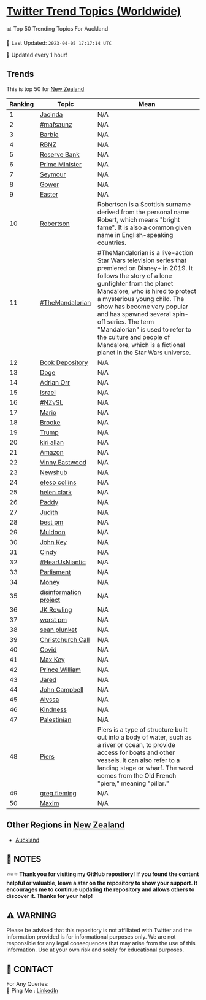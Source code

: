 [Twitter Trend Topics (Worldwide)](https://github.com/ErcinDedeoglu/Twitter-Trend-Topics)
==========


📊 Top 50 Trending Topics For Auckland

📆 Last Updated: `2023-04-05 17:17:14 UTC`

🔧 Updated every 1 hour!


## Trends

This is top 50 for [New Zealand](</New Zealand>)

| Ranking | Topic | Mean |
| ------- | ------------ | ------------ |
| 1 | [Jacinda](http://twitter.com/search?q=Jacinda) | N/A |
| 2 | [#mafsaunz](http://twitter.com/search?q=%23mafsaunz) | N/A |
| 3 | [Barbie](http://twitter.com/search?q=Barbie) | N/A |
| 4 | [RBNZ](http://twitter.com/search?q=RBNZ) | N/A |
| 5 | [Reserve Bank](http://twitter.com/search?q=Reserve+Bank) | N/A |
| 6 | [Prime Minister](http://twitter.com/search?q=Prime+Minister) | N/A |
| 7 | [Seymour](http://twitter.com/search?q=Seymour) | N/A |
| 8 | [Gower](http://twitter.com/search?q=Gower) | N/A |
| 9 | [Easter](http://twitter.com/search?q=Easter) | N/A |
| 10 | [Robertson](http://twitter.com/search?q=Robertson) | Robertson is a Scottish surname derived from the personal name Robert, which means "bright fame". It is also a common given name in English-speaking countries. |
| 11 | [#TheMandalorian](http://twitter.com/search?q=%23TheMandalorian) | #TheMandalorian is a live-action Star Wars television series that premiered on Disney+ in 2019. It follows the story of a lone gunfighter from the planet Mandalore, who is hired to protect a mysterious young child. The show has become very popular and has spawned several spin-off series. The term "Mandalorian" is used to refer to the culture and people of Mandalore, which is a fictional planet in the Star Wars universe. |
| 12 | [Book Depository](http://twitter.com/search?q=Book+Depository) | N/A |
| 13 | [Doge](http://twitter.com/search?q=Doge) | N/A |
| 14 | [Adrian Orr](http://twitter.com/search?q=Adrian+Orr) | N/A |
| 15 | [Israel](http://twitter.com/search?q=Israel) | N/A |
| 16 | [#NZvSL](http://twitter.com/search?q=%23NZvSL) | N/A |
| 17 | [Mario](http://twitter.com/search?q=Mario) | N/A |
| 18 | [Brooke](http://twitter.com/search?q=Brooke) | N/A |
| 19 | [Trump](http://twitter.com/search?q=Trump) | N/A |
| 20 | [kiri allan](http://twitter.com/search?q=kiri+allan) | N/A |
| 21 | [Amazon](http://twitter.com/search?q=Amazon) | N/A |
| 22 | [Vinny Eastwood](http://twitter.com/search?q=Vinny+Eastwood) | N/A |
| 23 | [Newshub](http://twitter.com/search?q=Newshub) | N/A |
| 24 | [efeso collins](http://twitter.com/search?q=efeso+collins) | N/A |
| 25 | [helen clark](http://twitter.com/search?q=helen+clark) | N/A |
| 26 | [Paddy](http://twitter.com/search?q=Paddy) | N/A |
| 27 | [Judith](http://twitter.com/search?q=Judith) | N/A |
| 28 | [best pm](http://twitter.com/search?q=best+pm) | N/A |
| 29 | [Muldoon](http://twitter.com/search?q=Muldoon) | N/A |
| 30 | [John Key](http://twitter.com/search?q=John+Key) | N/A |
| 31 | [Cindy](http://twitter.com/search?q=Cindy) | N/A |
| 32 | [#HearUsNiantic](http://twitter.com/search?q=%23HearUsNiantic) | N/A |
| 33 | [Parliament](http://twitter.com/search?q=Parliament) | N/A |
| 34 | [Money](http://twitter.com/search?q=Money) | N/A |
| 35 | [disinformation project](http://twitter.com/search?q=disinformation+project) | N/A |
| 36 | [JK Rowling](http://twitter.com/search?q=JK+Rowling) | N/A |
| 37 | [worst pm](http://twitter.com/search?q=worst+pm) | N/A |
| 38 | [sean plunket](http://twitter.com/search?q=sean+plunket) | N/A |
| 39 | [Christchurch Call](http://twitter.com/search?q=Christchurch+Call) | N/A |
| 40 | [Covid](http://twitter.com/search?q=Covid) | N/A |
| 41 | [Max Key](http://twitter.com/search?q=Max+Key) | N/A |
| 42 | [Prince William](http://twitter.com/search?q=Prince+William) | N/A |
| 43 | [Jared](http://twitter.com/search?q=Jared) | N/A |
| 44 | [John Campbell](http://twitter.com/search?q=John+Campbell) | N/A |
| 45 | [Alyssa](http://twitter.com/search?q=Alyssa) | N/A |
| 46 | [Kindness](http://twitter.com/search?q=Kindness) | N/A |
| 47 | [Palestinian](http://twitter.com/search?q=Palestinian) | N/A |
| 48 | [Piers](http://twitter.com/search?q=Piers) | Piers is a type of structure built out into a body of water, such as a river or ocean, to provide access for boats and other vessels. It can also refer to a landing stage or wharf. The word comes from the Old French "piere," meaning "pillar." |
| 49 | [greg fleming](http://twitter.com/search?q=greg+fleming) | N/A |
| 50 | [Maxim](http://twitter.com/search?q=Maxim) | N/A |



## Other Regions in [New Zealand](</New Zealand>)

* [Auckland](</New Zealand/Auckland.md>)



## 📝 NOTES

⭐⭐⭐ **Thank you for visiting my GitHub repository! If you found the content helpful or valuable, leave a star on the repository to show your support. It encourages me to continue updating the repository and allows others to discover it. Thanks for your help!**


## ⚠️ WARNING

Please be advised that this repository is not affiliated with Twitter and the information provided is for informational purposes only. We are not responsible for any legal consequences that may arise from the use of this information. Use at your own risk and solely for educational purposes.


## 📨 CONTACT

 For Any Queries:  
            🏓 Ping Me : [LinkedIn](https://www.linkedin.com/in/ercindedeoglu/)
